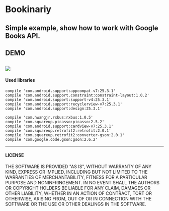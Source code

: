 # Bookinariy

Simple example, show how to work with Google Books API.
---
## DEMO

![](https://lh6.googleusercontent.com/RrwqQmeBnEi5vjyGGAxiVfv7Zz_Lj_5Osu5i1AaAwVvbwE9GU-qEJH1Jf8TXF39udE6cLmoA77H78p8=w1221-h785)
---
#### Used libraries

    compile 'com.android.support:appcompat-v7:25.3.1'
    compile 'com.android.support.constraint:constraint-layout:1.0.2'
    compile 'com.android.support:support-v4:25.3.1'
    compile 'com.android.support:recyclerview-v7:25.3.1'
    compile 'com.android.support:design:25.3.1'

    compile 'com.hwangjr.rxbus:rxbus:1.0.5'
    compile 'com.squareup.picasso:picasso:2.5.2'
    compile 'com.android.support:cardview-v7:25.3.1'
    compile 'com.squareup.retrofit2:retrofit:2.0.1'
    compile 'com.squareup.retrofit2:converter-gson:2.0.1'
    compile 'com.google.code.gson:gson:2.6.2'
---
#### LICENSE

THE SOFTWARE IS PROVIDED "AS IS", WITHOUT WARRANTY OF ANY KIND, EXPRESS OR
IMPLIED, INCLUDING BUT NOT LIMITED TO THE WARRANTIES OF MERCHANTABILITY,
FITNESS FOR A PARTICULAR PURPOSE AND NONINFRINGEMENT. IN NO EVENT SHALL THE
AUTHORS OR COPYRIGHT HOLDERS BE LIABLE FOR ANY CLAIM, DAMAGES OR OTHER
LIABILITY, WHETHER IN AN ACTION OF CONTRACT, TORT OR OTHERWISE, ARISING FROM,
OUT OF OR IN CONNECTION WITH THE SOFTWARE OR THE USE OR OTHER DEALINGS IN
THE SOFTWARE.
